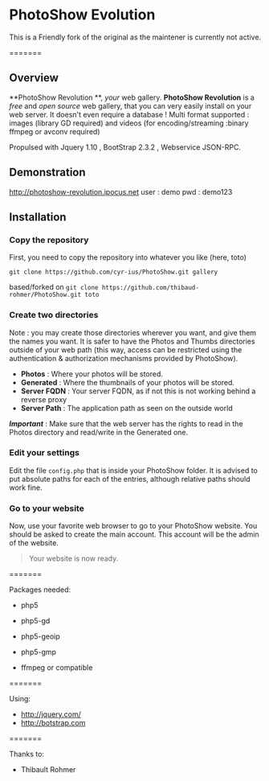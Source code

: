 # PhotoShow Evolution

This is a Friendly fork of the original as the maintener is currently not active.

=======

## Overview

**PhotoShow Revolution **, *your* web gallery. **PhotoShow Revolution** is a *free* and *open source* web gallery, that you can very easily install on your web server. It doesn't even require a database !
Multi format supported : images (library GD required) and videos (for encoding/streaming :binary ffmpeg or avconv required)

Propulsed with Jquery 1.10 , BootStrap 2.3.2 , Webservice JSON-RPC.

## Demonstration

http://photoshow-revolution.ipocus.net
user : demo
pwd : demo123

## Installation

### Copy the repository

First, you need to copy the repository into whatever you like (here, toto)

`git clone https://github.com/cyr-ius/PhotoShow.git gallery`

based/forked on 
`git clone https://github.com/thibaud-rohmer/PhotoShow.git toto`

### Create two directories

Note : you may create those directories wherever you want, and give them the names you want. It is safer to have the Photos and Thumbs directories outside of your web path (this way, access can be restricted using the authentication & authorization mechanisms provided by PhotoShow).

* **Photos** : Where your photos will be stored.
* **Generated** : Where the thumbnails of your photos will be stored. 
* **Server FQDN** : Your server FQDN, as if not this is not working behind a reverse proxy
* **Server Path** : The application path as seen on the outside world

***Important*** : Make sure that the web server has the rights to read in the Photos directory and read/write in the Generated one.

### Edit your settings

Edit the file `config.php` that is inside your PhotoShow folder. It is advised to put absolute paths for each of the entries, although relative paths should work fine.

### Go to your website

Now, use your favorite web browser to go to your PhotoShow website. You should be asked to create the main account. This account will be the admin of the website.

> Your website is now ready.


=======

Packages needed:

* php5
* php5-gd
* php5-geoip
* php5-gmp

* ffmpeg or compatible

=======

Using:

* http://jquery.com/
* http://botstrap.com

=======

Thanks to:

* Thibault Rohmer

